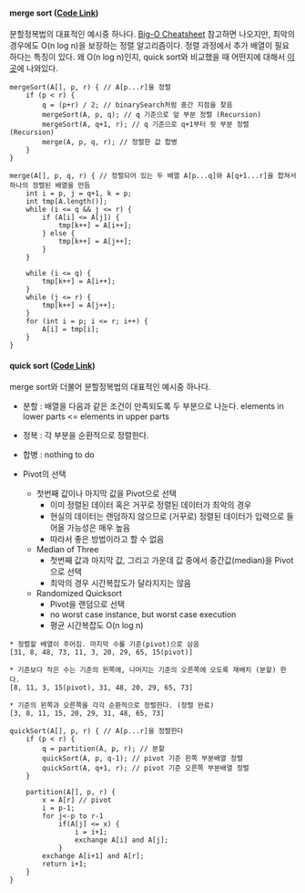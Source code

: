 #### merge sort ([Code Link](https://github.com/joshua-qa/practice-java/blob/master/inflearn/Sort/Merge.java))
분할정복법의 대표적인 예시중 하나다.
[Big-O Cheatsheet](http://bigocheatsheet.com/) 참고하면 나오지만, 최악의 경우에도 O(n log n)을 보장하는 정렬 알고리즘이다.
정렬 과정에서 추가 배열이 필요하다는 특징이 있다.
왜 O(n log n)인지, quick sort와 비교했을 때 어떤지에 대해서 [이 곳](http://thrillfighter.tistory.com/315)에 나와있다.

```
mergeSort(A[], p, r) { // A[p...r]을 정렬
    if (p < r) {
        q = (p+r) / 2; // binarySearch처럼 중간 지점을 찾음
        mergeSort(A, p, q); // q 기준으로 앞 부분 정렬 (Recursion)
        mergeSort(A, q+1, r); // q 기준으로 q+1부터 뒷 부분 정렬 (Recursion)
        merge(A, p, q, r); // 정렬한 값 합병
    }
}

merge(A[], p, q, r) { // 정렬되어 있는 두 배열 A[p...q]와 A[q+1...r]을 합쳐서 하나의 정렬된 배열을 만듬
    int i = p, j = q+1, k = p;
    int tmp[A.length()];
    while (i <= q && j <= r) {
        if (A[i] <= A[j]) {
            tmp[k++] = A[i++];
        } else {
            tmp[k++] = A[j++];
        }
    }

    while (i <= q) {
        tmp[k++] = A[i++];
    }
    while (j <= r) {
        tmp[k++] = A[j++];
    }
    for (int i = p; i <= r; i++) {
        A[i] = tmp[i];
    }
}
```

#### quick sort ([Code Link](https://github.com/joshua-qa/practice-java/blob/master/inflearn/Sort/Quick.java))
merge sort와 더불어 분할정복법의 대표적인 예시중 하나다.

* 분할 : 배열을 다음과 같은 조건이 만족되도록 두 부분으로 나눈다.
elements in lower parts <= elements in upper parts
* 정복 : 각 부분을 순환적으로 정렬한다.
* 합병 : nothing to do

* Pivot의 선택
    * 첫번째 값이나 마지막 값을 Pivot으로 선택
        * 이미 정렬된 데이터 혹은 거꾸로 정렬된 데이터가 최악의 경우
        * 현실의 데이터는 랜덤하지 않으므로 (거꾸로) 정렬된 데이터가 입력으로 들어올 가능성은 매우 높음
        * 따라서 좋은 방법이라고 할 수 없음
    * Median of Three
        * 첫번째 값과 마지막 값, 그리고 가운데 값 중에서 중간값(median)을 Pivot으로 선택
        * 최악의 경우 시간복잡도가 달라지지는 않음
    * Randomized Quicksort
        * Pivot을 랜덤으로 선택
        * no worst case instance, but worst case execution
        * 평균 시간복잡도 O(n log n)

```
* 정렬할 배열이 주어짐. 마지막 수를 기준(pivot)으로 삼음
[31, 8, 48, 73, 11, 3, 20, 29, 65, 15(pivot)]

* 기준보다 작은 수는 기준의 왼쪽에, 나머지는 기준의 오른쪽에 오도록 재배치 (분할) 한다.
[8, 11, 3, 15(pivot), 31, 48, 20, 29, 65, 73]

* 기준의 왼쪽과 오른쪽을 각각 순환적으로 정렬한다. (정렬 완료)
[3, 8, 11, 15, 20, 29, 31, 48, 65, 73]
```

```
quickSort(A[], p, r) { // A[p...r]을 정렬한다
    if (p < r) {
        q = partition(A, p, r); // 분할
        quickSort(A, p, q-1); // pivot 기준 왼쪽 부분배열 정렬
        quickSort(A, q+1, r); // pivot 기준 오른쪽 부분배열 정렬
    }

    partition(A[], p, r) {
        x = A[r] // pivot
        i = p-1;
        for j<-p to r-1
            if(A[j] <= x) {
                i = i+1;
                exchange A[i] and A[j];
            }
        exchange A[i+1] and A[r];
        return i+1;
    }
}
```